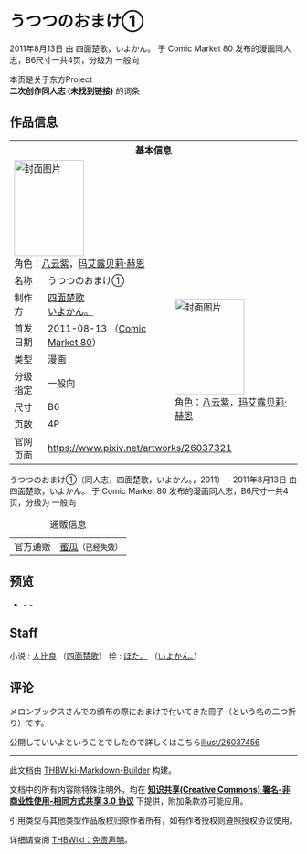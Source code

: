 # うつつのおまけ①

<!-- source html: G:\repos\THBWiki-Markdown-Builder\THBWikiMarkdown\Temp\main\b\bb\ns0%3A%E3%81%86%E3%81%A4%E3%81%A4%E3%81%AE%E3%81%8A%E3%81%BE%E3%81%91%E2%91%A0.html -->

2011年8月13日 由 四面楚歌，いよかん。 于 Comic Market 80 发布的漫画同人志，B6尺寸一共4页，分级为 一般向

本页是关于东方Project  
 **二次创作同人志 (未找到链接)** 的词条

## 作品信息

<table><tbody><tr><th colspan="3">基本信息</th></tr><tr><td class="cover-artwork-mobile" colspan="2"><a href="./文件-うつつのおまけ①封面.jpg.md" class="image" title="封面图片"><img alt="封面图片" src="https://upload.thwiki.cc/thumb/f/ff/%E3%81%86%E3%81%A4%E3%81%A4%E3%81%AE%E3%81%8A%E3%81%BE%E3%81%91%E2%91%A0%E5%B0%81%E9%9D%A2.jpg/122px-%E3%81%86%E3%81%A4%E3%81%A4%E3%81%AE%E3%81%8A%E3%81%BE%E3%81%91%E2%91%A0%E5%B0%81%E9%9D%A2.jpg" decoding="async" loading="lazy" width="122" height="168" srcset="https://upload.thwiki.cc/thumb/f/ff/%E3%81%86%E3%81%A4%E3%81%A4%E3%81%AE%E3%81%8A%E3%81%BE%E3%81%91%E2%91%A0%E5%B0%81%E9%9D%A2.jpg/182px-%E3%81%86%E3%81%A4%E3%81%A4%E3%81%AE%E3%81%8A%E3%81%BE%E3%81%91%E2%91%A0%E5%B0%81%E9%9D%A2.jpg 1.5x, https://upload.thwiki.cc/thumb/f/ff/%E3%81%86%E3%81%A4%E3%81%A4%E3%81%AE%E3%81%8A%E3%81%BE%E3%81%91%E2%91%A0%E5%B0%81%E9%9D%A2.jpg/243px-%E3%81%86%E3%81%A4%E3%81%A4%E3%81%AE%E3%81%8A%E3%81%BE%E3%81%91%E2%91%A0%E5%B0%81%E9%9D%A2.jpg 2x" data-file-width="839" data-file-height="1158"></a><div class="cover-char">角色：<a href="./八云紫.md" title="八云紫">八云紫</a>，<a href="./玛艾露贝莉·赫恩.md" title="玛艾露贝莉·赫恩">玛艾露贝莉·赫恩</a></div></td>
</tr><tr><td class="label">名称</td><td colspan="2"> うつつのおまけ① </td></tr><tr><td class="label">制作方</td><td><a href="./四面楚歌.md" title="四面楚歌">四面楚歌</a><br><a href="./いよかん。.md" title="いよかん。">いよかん。</a></td><td class="cover-artwork" rowspan="6" style="min-width:168px;"><a href="./文件-うつつのおまけ①封面.jpg.md" class="image" title="封面图片"><img alt="封面图片" src="https://upload.thwiki.cc/thumb/f/ff/%E3%81%86%E3%81%A4%E3%81%A4%E3%81%AE%E3%81%8A%E3%81%BE%E3%81%91%E2%91%A0%E5%B0%81%E9%9D%A2.jpg/122px-%E3%81%86%E3%81%A4%E3%81%A4%E3%81%AE%E3%81%8A%E3%81%BE%E3%81%91%E2%91%A0%E5%B0%81%E9%9D%A2.jpg" decoding="async" loading="lazy" width="122" height="168" srcset="https://upload.thwiki.cc/thumb/f/ff/%E3%81%86%E3%81%A4%E3%81%A4%E3%81%AE%E3%81%8A%E3%81%BE%E3%81%91%E2%91%A0%E5%B0%81%E9%9D%A2.jpg/182px-%E3%81%86%E3%81%A4%E3%81%A4%E3%81%AE%E3%81%8A%E3%81%BE%E3%81%91%E2%91%A0%E5%B0%81%E9%9D%A2.jpg 1.5x, https://upload.thwiki.cc/thumb/f/ff/%E3%81%86%E3%81%A4%E3%81%A4%E3%81%AE%E3%81%8A%E3%81%BE%E3%81%91%E2%91%A0%E5%B0%81%E9%9D%A2.jpg/243px-%E3%81%86%E3%81%A4%E3%81%A4%E3%81%AE%E3%81%8A%E3%81%BE%E3%81%91%E2%91%A0%E5%B0%81%E9%9D%A2.jpg 2x" data-file-width="839" data-file-height="1158"></a><div class="cover-char">角色：<a href="./八云紫.md" title="八云紫">八云紫</a>，<a href="./玛艾露贝莉·赫恩.md" title="玛艾露贝莉·赫恩">玛艾露贝莉·赫恩</a></div></td>
</tr><tr><td class="label">首发日期</td><td>2011-08-13&#160;（<a href="/展会作品列表?e=Comic+Market%2380">Comic Market 80</a>）</td></tr><tr><td class="label">类型</td><td>漫画</td></tr><tr><td class="label">分级指定</td><td>一般向</td></tr><tr><td class="label">尺寸</td><td>B6</td></tr><tr><td class="label">页数</td><td>4P</td></tr>
<tr><td class="label">官网页面</td><td colspan="2"><a rel="nofollow" class="external free" href="https://www.pixiv.net/artworks/26037321">https://www.pixiv.net/artworks/26037321</a></td></tr></tbody></table>

うつつのおまけ①（同人志，四面楚歌，いよかん。，2011） - 2011年8月13日 由 四面楚歌，いよかん。 于 Comic Market 80 发布的漫画同人志，B6尺寸一共4页，分级为 一般向

<table>
<caption>通贩信息
</caption>
<tbody><tr>
<td>官方通贩
</td>
<td><a rel="nofollow" class="external text" href="http://shop.melonbooks.co.jp/shop/sp_212001042534_iyoshimetume_c80.php">蜜瓜</a><span style="font-family: sans-serif; cursor: default; color:#555; font-size: 0.8em; bottom: 0.1em; font-weight: bold;" title="连接到已经失效网页">（已经失效）</span>
</td></tr></tbody></table>



## 预览
- [](./文件-うつつのおまけ①预览图1.jpg.md)- [](./文件-うつつのおまけ①预览图2.jpg.md)- [](./文件-うつつのおまけ①预览图3.jpg.md)


## Staff
小说
: [人比良](./人比良.md) （[四面楚歌](./四面楚歌.md)）
绘
: [ほた。](https://www.pixiv.net/users/3309) （[いよかん。](./いよかん。.md)）


## 评论

  
メロンブックスさんでの頒布の際におまけで付いてきた冊子（という名の二つ折り）です。  

公開していいよということでしたので詳しくはこちら[illust/26037456](https://www.pixiv.net/artworks/26037456)
  







---

此文档由 [THBWiki-Markdown-Builder](https://github.com/Delsin-Yu/THBWiki-Markdown-Builder) 构建。

文档中的所有内容除特殊注明外，均在 [**知识共享(Creative Commons) 署名-非商业性使用-相同方式共享 3.0 协议**](https://creativecommons.org/licenses/by-sa/3.0/deed.zh-hans) 下提供，附加条款亦可能应用。

引用类型与其他类型作品版权归原作者所有，如有作者授权则遵照授权协议使用。

详细请查阅 [THBWiki：免责声明](https://thbwiki.cc/THBWiki:%E5%85%8D%E8%B4%A3%E5%A3%B0%E6%98%8E)。

